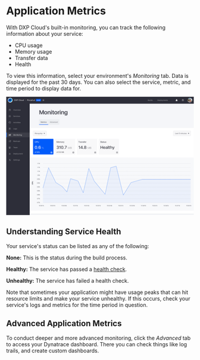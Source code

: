 # Application Metrics

With DXP Cloud's built-in monitoring, you can track the following information 
about your service: 

-   CPU usage
-   Memory usage
-   Transfer data
-   Health

To view this information, select your environment's *Monitoring* tab. Data is 
displayed for the past 30 days. You can also select the service, metric, and 
time period to display data for. 

![Figure 1: You can use DXP Cloud to monitor your services.](../../images/monitoring.png)

## Understanding Service Health

Your service's status can be listed as any of the following: 

**None:** This is the status during the build process.

**Healthy:** The service has passed a 
[health check](https://help.liferay.com/hc/en-us/articles/360013442951-Health-Checks-and-Zero-Downtime-Deployments). 

**Unhealthy:** The service has failed a health check. 

Note that sometimes your application might have usage peaks that can hit 
resource limits and make your service unhealthy. If this occurs, check your 
service's logs and metrics for the time period in question. 

## Advanced Application Metrics

To conduct deeper and more advanced monitoring, click the *Advanced* tab to 
access your Dynatrace dashboard. There you can check things like log trails, and 
create custom dashboards. 
